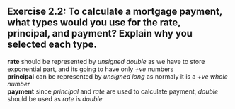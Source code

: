 Exercise 2.2: To calculate a mortgage payment, what types would you use for the rate,      
principal, and payment? Explain why you selected each type.       
-------------------------
       
**rate** should be represented by *unsigned double* as we have to store exponential part, and its going to have only *+ve* numbers           
**principal** can be represented by *unsigned long* as normaly it is a *+ve whole number*      
**payment** since *principal* and *rate* are used to calculate payment, *double* should be used as *rate* is *double*     